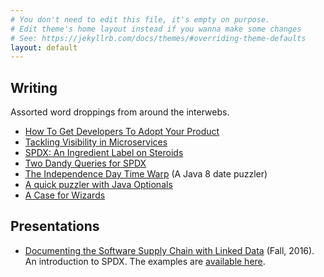 ```yaml
---
# You don't need to edit this file, it's empty on purpose.
# Edit theme's home layout instead if you wanna make some changes
# See: https://jekyllrb.com/docs/themes/#overriding-theme-defaults
layout: default
---
```


## Writing
Assorted word droppings from around the interwebs.
 * [How To Get Developers To Adopt Your Product](https://developers.redhat.com/blog/2017/04/20/how-to-get-developers-to-adopt-your-product/)
 * [Tackling Visibility in Microservices](https://www.google.com/url?sa=t&rct=j&q=&esrc=s&source=web&cd=1&cad=rja&uact=8&ved=0ahUKEwiDosaIyZPTAhVhw1QKHUsADcQQFggcMAA&url=http%3A%2F%2Fblog.blackducksoftware.com%2Ftackling-visibility-microservices&usg=AFQjCNHKEBo6pzb7JnA6lNUR4MJY0uWU4Q&sig2=ifmhurXBOkOdylNI09zLDQ)
 * [SPDX: An Ingredient Label on Steroids](http://blog.blackducksoftware.com/spdx-ingredients-label-steroids)
 * [Two Dandy Queries for SPDX](https://nullpointerfactory.wordpress.com/2016/09/26/two-dandy-queries-for-spdx/)
 * [The Independence Day Time Warp](https://nullpointerfactory.wordpress.com/2016/04/03/independence-day-time-warp/) (A Java 8 date puzzler)
 * [A quick puzzler with Java Optionals](https://nullpointerfactory.wordpress.com/2016/03/30/this-may-or-may-not-have-bitten-me/)
 * [A Case for Wizards](http://themerlinwall.blogspot.com/2009/03/case-for-wizards.html)

## Presentations
* [Documenting the Software Supply Chain with Linked Data](https://bitbucket.org/yevster/supplychainswithlinkeddata/raw/HEAD/Documenting%20the%20Software%20Supply%20Chain%20with%20Linked%20Data.pdf) (Fall, 2016). 
 An introduction to SPDX. The examples are [available here](https://bitbucket.org/yevster/supplychainswithlinkeddata).
